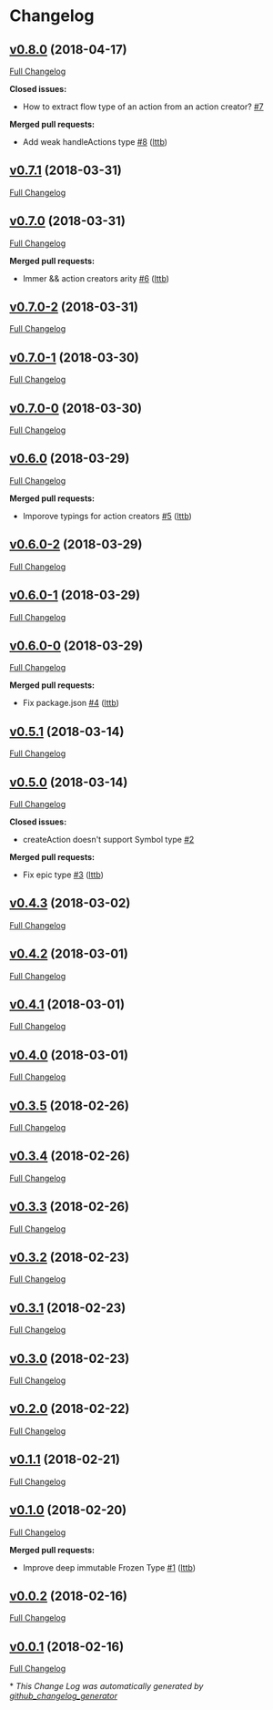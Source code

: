 # Changelog

## [v0.8.0](https://github.com/lttb/typed-actions/tree/v0.8.0) (2018-04-17)

[Full Changelog](https://github.com/lttb/typed-actions/compare/v0.7.1...v0.8.0)

**Closed issues:**

- How to extract flow type of an action from an action creator? [\#7](https://github.com/lttb/typed-actions/issues/7)

**Merged pull requests:**

- Add weak handleActions type [\#8](https://github.com/lttb/typed-actions/pull/8) ([lttb](https://github.com/lttb))

## [v0.7.1](https://github.com/lttb/typed-actions/tree/v0.7.1) (2018-03-31)

[Full Changelog](https://github.com/lttb/typed-actions/compare/v0.7.0...v0.7.1)

## [v0.7.0](https://github.com/lttb/typed-actions/tree/v0.7.0) (2018-03-31)

[Full Changelog](https://github.com/lttb/typed-actions/compare/v0.7.0-2...v0.7.0)

**Merged pull requests:**

- Immer && action creators arity [\#6](https://github.com/lttb/typed-actions/pull/6) ([lttb](https://github.com/lttb))

## [v0.7.0-2](https://github.com/lttb/typed-actions/tree/v0.7.0-2) (2018-03-31)

[Full Changelog](https://github.com/lttb/typed-actions/compare/v0.7.0-1...v0.7.0-2)

## [v0.7.0-1](https://github.com/lttb/typed-actions/tree/v0.7.0-1) (2018-03-30)

[Full Changelog](https://github.com/lttb/typed-actions/compare/v0.7.0-0...v0.7.0-1)

## [v0.7.0-0](https://github.com/lttb/typed-actions/tree/v0.7.0-0) (2018-03-30)

[Full Changelog](https://github.com/lttb/typed-actions/compare/v0.6.0...v0.7.0-0)

## [v0.6.0](https://github.com/lttb/typed-actions/tree/v0.6.0) (2018-03-29)

[Full Changelog](https://github.com/lttb/typed-actions/compare/v0.6.0-2...v0.6.0)

**Merged pull requests:**

- Imporove typings for action creators [\#5](https://github.com/lttb/typed-actions/pull/5) ([lttb](https://github.com/lttb))

## [v0.6.0-2](https://github.com/lttb/typed-actions/tree/v0.6.0-2) (2018-03-29)

[Full Changelog](https://github.com/lttb/typed-actions/compare/v0.6.0-1...v0.6.0-2)

## [v0.6.0-1](https://github.com/lttb/typed-actions/tree/v0.6.0-1) (2018-03-29)

[Full Changelog](https://github.com/lttb/typed-actions/compare/v0.6.0-0...v0.6.0-1)

## [v0.6.0-0](https://github.com/lttb/typed-actions/tree/v0.6.0-0) (2018-03-29)

[Full Changelog](https://github.com/lttb/typed-actions/compare/v0.5.1...v0.6.0-0)

**Merged pull requests:**

- Fix package.json [\#4](https://github.com/lttb/typed-actions/pull/4) ([lttb](https://github.com/lttb))

## [v0.5.1](https://github.com/lttb/typed-actions/tree/v0.5.1) (2018-03-14)

[Full Changelog](https://github.com/lttb/typed-actions/compare/v0.5.0...v0.5.1)

## [v0.5.0](https://github.com/lttb/typed-actions/tree/v0.5.0) (2018-03-14)

[Full Changelog](https://github.com/lttb/typed-actions/compare/v0.4.3...v0.5.0)

**Closed issues:**

- createAction doesn't support Symbol type [\#2](https://github.com/lttb/typed-actions/issues/2)

**Merged pull requests:**

- Fix epic type [\#3](https://github.com/lttb/typed-actions/pull/3) ([lttb](https://github.com/lttb))

## [v0.4.3](https://github.com/lttb/typed-actions/tree/v0.4.3) (2018-03-02)

[Full Changelog](https://github.com/lttb/typed-actions/compare/v0.4.2...v0.4.3)

## [v0.4.2](https://github.com/lttb/typed-actions/tree/v0.4.2) (2018-03-01)

[Full Changelog](https://github.com/lttb/typed-actions/compare/v0.4.1...v0.4.2)

## [v0.4.1](https://github.com/lttb/typed-actions/tree/v0.4.1) (2018-03-01)

[Full Changelog](https://github.com/lttb/typed-actions/compare/v0.4.0...v0.4.1)

## [v0.4.0](https://github.com/lttb/typed-actions/tree/v0.4.0) (2018-03-01)

[Full Changelog](https://github.com/lttb/typed-actions/compare/v0.3.5...v0.4.0)

## [v0.3.5](https://github.com/lttb/typed-actions/tree/v0.3.5) (2018-02-26)

[Full Changelog](https://github.com/lttb/typed-actions/compare/v0.3.4...v0.3.5)

## [v0.3.4](https://github.com/lttb/typed-actions/tree/v0.3.4) (2018-02-26)

[Full Changelog](https://github.com/lttb/typed-actions/compare/v0.3.3...v0.3.4)

## [v0.3.3](https://github.com/lttb/typed-actions/tree/v0.3.3) (2018-02-26)

[Full Changelog](https://github.com/lttb/typed-actions/compare/v0.3.2...v0.3.3)

## [v0.3.2](https://github.com/lttb/typed-actions/tree/v0.3.2) (2018-02-23)

[Full Changelog](https://github.com/lttb/typed-actions/compare/v0.3.1...v0.3.2)

## [v0.3.1](https://github.com/lttb/typed-actions/tree/v0.3.1) (2018-02-23)

[Full Changelog](https://github.com/lttb/typed-actions/compare/v0.3.0...v0.3.1)

## [v0.3.0](https://github.com/lttb/typed-actions/tree/v0.3.0) (2018-02-23)

[Full Changelog](https://github.com/lttb/typed-actions/compare/v0.2.0...v0.3.0)

## [v0.2.0](https://github.com/lttb/typed-actions/tree/v0.2.0) (2018-02-22)

[Full Changelog](https://github.com/lttb/typed-actions/compare/v0.1.1...v0.2.0)

## [v0.1.1](https://github.com/lttb/typed-actions/tree/v0.1.1) (2018-02-21)

[Full Changelog](https://github.com/lttb/typed-actions/compare/v0.1.0...v0.1.1)

## [v0.1.0](https://github.com/lttb/typed-actions/tree/v0.1.0) (2018-02-20)

[Full Changelog](https://github.com/lttb/typed-actions/compare/v0.0.2...v0.1.0)

**Merged pull requests:**

- Improve deep immutable Frozen Type [\#1](https://github.com/lttb/typed-actions/pull/1) ([lttb](https://github.com/lttb))

## [v0.0.2](https://github.com/lttb/typed-actions/tree/v0.0.2) (2018-02-16)

[Full Changelog](https://github.com/lttb/typed-actions/compare/v0.0.1...v0.0.2)

## [v0.0.1](https://github.com/lttb/typed-actions/tree/v0.0.1) (2018-02-16)

[Full Changelog](https://github.com/lttb/typed-actions/compare/bf3dfebaaf8480a0f24d4db07af3ad4c50dadae0...v0.0.1)



\* *This Change Log was automatically generated by [github_changelog_generator](https://github.com/skywinder/Github-Changelog-Generator)*